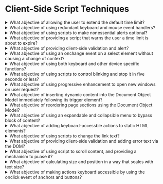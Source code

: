 # Client-Side Script Techniques

<details>
  <summary>What abjective of allowing the user to extend the default time limit?</summary>

The objective of this technique is to allow user to extend the default time limit by providing a mechanism to extend the time when scripts provide functionality that has default time limits. In order to allow the user to request a longer time limit, the script can provide a form allowing the user to enter a larger time limit or indicating that more time is needed.

**Procedure:**

1. On a Web page that uses scripts to enforce a time limit, wait until the time limit has expired.
2. Determine if an option was provided to extend the time limit.

[More >>](https://www.w3.org/WAI/WCAG22/Techniques/client-side-script/SCR1)

</details>

<details>
  <summary>What abjective of using redundant keyboard and mouse event handlers?</summary>

The objective of this technique is to demonstrate using device independent events to change a decorative image in response to a mouse or focus event. Use the onmounseover and onmouseout events to change a decorative image when the mouse moves on top of or away from an element on the page. Also, use the onfocus and onblur events to change the image when the element receives and loses focus.

**Procedure:**

1. Check that the "standard" image is displayed as expected when the Web page is loaded.
2. Using the mouse:

- Move the mouse over the element containing the event handlers (in this example it is an anchor element). Check that the image changes to the expected image.
- Move the mouse off of the element. Check that the image changes back to the "standard" image.

3. Using the keyboard:

- Use the keyboard to set focus to the element containing the event handlers. Check that the image changes to the expected image.
- Use teh keyboard to remove focus from the element (generally by moving focus to another element). Check that the image changes to the "standard" image.

4. Verify that the layout of other elements on the page is not affected when the image is changed.

[More >>](https://www.w3.org/WAI/WCAG22/Techniques/client-side-script/SCR2)

</details>

<details>
  <summary>What abjective of using scripts to make nonessential alerts optional?</summary>

The objective of this technique is to toggle announcements to screen readers of changes in a stock-price alert component. By default, when the stock price changes, the change is announced by screen readers. Thsi could be annoying to some users, so there are buttons to allow users to toggle the announcements on or off.

**Procedure:**

1. Load the Web page and verify that no non-emergency alerts are displayed.
2. Verify there is a mechanism to activate and deactiveate the non-emergency interruptions.

[More >>](https://www.w3.org/WAI/WCAG22/Techniques/client-side-script/SCR14)

</details>

<details>
  <summary>What abjective of providing a script that warns the user a time limit is about to expire?</summary>

The objective of this technique is to notify users that they are almost out of time to complete an interaction. When scripts provide functionality that has time limits, the script can include functionality to warn the user of imminent time limits and provide a mechanism to request more time.

**Procedure:**

1. Load the page and start a timer that is 20 seconds less than the time limit.
2. When the timer expires, check that a confirmation dialog is displayed warning of the impending time limit.

[More >>](https://www.w3.org/WAI/WCAG22/Techniques/client-side-script/SCR16)

</details>

<details>
  <summary>What abjective of providing client-side validation and alert?</summary>

The objective of this technique is to validate user input as values are entered for each field, by means of client-side scripting. If errors are found, an alert dialog describes the nature of the error in text. Once the user dismisses the alert dialog, it is helpful if the script positions the keyboard focus on the field where the error occurred.

**Procedure:**

1. Enter invalid data.
2. Determine if an alert describing the error is provided.

[More >>](https://www.w3.org/WAI/WCAG22/Techniques/client-side-script/SCR18)

</details>

<details>
  <summary>What abjective of using an onchange event on a select element without causing a change of context?</summary>

The objective of this technique is to demonstrate how to correctly use an onchange event with a select element to update other elements on the Web page. This technique will not cause a change of context. When there are one or more select elements on the Web page, an onchange event on one, can update the options in another select element on the Web page. All of the data required by the select elements is included within the Web page.

**Procedure:**

1. Navigate to the trigger select element (in this example, the one to select continents) and change the value of the select.
2. Navigate to the select element that is updated by the trigger (in this example, the one to select conuntries).
3. Check that the matching option values are displayed in the other select element.
4. Navigate to the trigger select element, navigate through the options but do not change the value.
5. Check that the matching option values are still displayed in the associated element.

[More >>](https://www.w3.org/WAI/WCAG22/Techniques/client-side-script/SCR19)

</details>

<details>
  <summary>What abjective of using both keyboard and other device specific functions?</summary>

The objective of this technique is to illustrate the use of both keyboard-specific and mouse specific events with code that has a scription fuction associated with an event. Using both keyboard-specific and mouse specific events together ensures that content can be operated by a wide range of devices. For example, a script may perform the same action when a keypress is detected that is performed when a mouse button is clicked. This technique goes beyond the Success Criterion requirement for keyboard access by including not only keyboard access but access using other devices as well.

**Procedure:**

1. Find all interactive functionality.
2. Check that all interactive functionality can be accessed using the keyboard alone.

[More >>](https://www.w3.org/WAI/WCAG22/Techniques/client-side-script/SCR20)

</details>

<details>
  <summary>What abjective of using scripts to control blinking and stop it in five seconds or less?</summary>

The objective of this technique is to control blinking with script so it can be set to stop in less than five seconds by the script. Script is used to start the blinking effect of content, control the toggle between visible and hidden states, and also stop the effect at five seconds or less. The setTimeout() function can be used to toggle blinking content between visible and hidden states, and stop when the number of interations by the time between item adds up to nearly five seconds.

**Procedure:**

1. Start a timer for 5 seconds at the start of the blink effect.
2. When the timer expires, determine if the blinking has stopped.

[More >>](https://www.w3.org/WAI/WCAG22/Techniques/client-side-script/SCR22)

</details>

<details>
  <summary>What abjective of using progressive enhancement to open new windows on user request?</summary>

The objective of this technique is to avoid confusion that may be caused by the appearance of new windows that were not requested by the user. Suddenly opening new windows can disorient or be missed completely by some users. New windows / tabs can be opened with the HTML target attribute or JavaScript. The example below demonstrates how to open new windows with script: it adds an event handler to a link and warns the user that the content will open in a new window.

**Procedure:**

1. Activate each link in the document to check if it opens a new window.
2. For each link that opens a new window, check tat it uses script to accomplish each of the following:

- indicates that the link will open in a new window,
- uses device independent event handlers, and
- allows the browser to open the content in the same window if a new window was not opened.

[More >>](https://www.w3.org/WAI/WCAG22/Techniques/client-side-script/SCR24)

</details>

<details>
  <summary>What abjective of inserting dynamic content into the Document Object Model immediately following its trigger element?</summary>

The objective of this technique is to place inserted user interface elements into the Document Object Model (DOM) in such a way that the tab order and screen-reader reading order are set correctly by the default behavior of the user agent. This technique can be used for any user interface element that is hidden and shown, such as menus and dialogs.

**Procedure:**

1. Find all areas of the page that trigger dialogs that are not pop-up windows.
2. Check that the dialogs are triggered from the click event of a button or a link.
3. Using a toll that allows you to inspect the DOM generated by script, check that the dialog is next in the DOM.

[More >>](https://www.w3.org/WAI/WCAG22/Techniques/client-side-script/SCR26)

</details>

<details>
  <summary>What abjective of reordering page sections using the Document Object Model?</summary>

The objective of this technique is to provide a mechanism for re-ordering component which is both highly usable and accessible. The two most common mechanisms for reordering are to send users to a set-up page where they can number components, or to allow them to drag and drop components to the desired location.

**Procedure:**

1. Find all components in the Web Unit which can be reordered via drag and drop.
2. Check that there is also a mechanism to reorder them using menus build of lists of links.
3. Check that the menus are contained within the re-orderable items in the DOM.
4. Check that scripts for reordering are triggered only from the onclick event of links.
5. Check that items are reordered in the DOM, not only visually.

[More >>](https://www.w3.org/WAI/WCAG22/Techniques/client-side-script/SCR27)

</details>

<details>
  <summary>What abjective of using an expandable and collapsible menu to bypass block of content?</summary>

This technique allows users to skip repeated material by placing that material in a menu that can be expanded or collpsed under user control. The user can skip the repeated material by collapsing the menu. The user invokes a user interface control to hide or remove the elements of the menu. The resources section lists several techniques for menus, toolbars and trees, any of which can be used to provide a mechanism for skipping navigation.

**Procedure:**

1. Check that some user interface control allows the repeated content to be expanded or collapsed.
2. Check that when the content is expanded, it is included in the programmatically determined content at a logical place in the reading order.
3. Check that when the content is collapsed, it is not part or the programmatically determined content.

[More >>](https://www.w3.org/WAI/WCAG22/Techniques/client-side-script/SCR28)

</details>

<details>
  <summary>What abjective of adding keyboard-accessble actions to static HTML elements?</summary>

The objective of this technique is to demonstrate how to provide keyboard access to a user interface control that is implemented by actions to static HTML elements such as div or span. This technique ensures that the element is focusable by setting the tabindex attribute, and it ensures that the action can be triggered from the keyboard by providing an onkeyup or onkeypress handler in addition to an onclick handler.

**Procedure:**

1. Click on the control with the mouse.
2. Check that the scription action executes properly.
3. Check that it is possible to naigate to and give focus to the control via the keyboard.
4. Set keyboard focus to the control.
5. Check that pressing Enter or Space invokes the scription action.

[More >>](https://www.w3.org/WAI/WCAG22/Techniques/client-side-script/SCR29)

</details>

<details>
  <summary>What abjective of using scripts to change the link text?</summary>

The purpose of this technique is to allow users to chooose to have additional information added to the text of links so that the links can be understood out of context.

**Procedure:**

1. Check that there is a link near the beginning of the page to expand links.
2. Check that the link identified in step 1 can be identified from link text alone.
3. Find any links on the page that cannot be identified from link text alone.
4. Activate the control identified in step 1.
5. Check taht the purpose of the links identified in step 3 can now be identified from link text alone.

[More >>](https://www.w3.org/WAI/WCAG22/Techniques/client-side-script/SCR30)

</details>

<details>
  <summary>What abjective of providing client-side validation and adding error text via the DOM?</summary>

The objective of this technique is to demonstrate the display of an error message when client side validation of a form field has failed. Anchor elements are used to display the error messages in a list and are inserted above the fields to be validated. Anchor elements are used in the error messages so that focus can be placed on the error messages(s), drawing the user's attention to it. The href of the anchor elements contain an in-page link which references the fields where error(s) have been found.

**Procedure:**

1. Load the page.
2. Enter a valid value in the field(s) associated with an error message and verify that no error messages are displayed.
3. Enter an invalid value in the field(s) associated with an error message and verify that the correct error message for the field is displayed.
4. Verify that the error messages receive focus.
5. Enter a valid value in the field(s) associated with the displayed error message and verify that the error message is removed.
6. Repeat for all fileds with associated error messages created viea anchor tags.

[More >>](https://www.w3.org/WAI/WCAG22/Techniques/client-side-script/SCR32)

</details>

<details>
  <summary>What abjective of using script to scroll content, and providing a mechanism to puase it?</summary>

The objective of this technique is to provide a way for users to stop scrolling content when the scrolling is created by a script. Scrolling content can be diffficult or impossible to read by users with low vision or with congnitive disabilities. The movement can also be distracting for some people making it difficult for them to concentrate on other parts of the Web page.

**Procedure:**

1. Check that a mechanism is provided to puase the scrolling content.
2. Use the pause mechanism to pause the scrolling content.
3. Check that the scrolling has stopped and does not restart by itself.
4. Check that a mechanism provided to restart the scrolling content.
5. Use the restart mechanism provided to restart the scrolling content.
6. Check that the scrolling has resumed from the point where it was stopped.

[More >>](https://www.w3.org/WAI/WCAG22/Techniques/client-side-script/SCR33)

</details>

<details>
  <summary>What abjective of calculating size and position in a way that scales with text size?</summary>

The objective of this technique is to calculate the size and position of elements in a way that will scale appropriately as the text size is scaled.

**Procedure:**

1. Open a page that is designed to adjust container sizes as text size changes.
2. Increase the text size up to 200% using the browser's text size adjustment (not the zoom feature).
3. Examine the text to ensure the text container size is adjusted to accommodate the size of the text.
4. Ensure that no text is "clipped" or has disappeared as a result of the increase in text size.

[More >>](https://www.w3.org/WAI/WCAG22/Techniques/client-side-script/SCR34)

</details>

<details>
  <summary>What abjective of making actions keyboard accessible by using the onclick event of anchors and buttons?</summary>

The objective of this technique is to demonstrate how to invoke a scripting function in a way that is keyboard accessible by attaching it to a keyboard-accessible control.

**Procedure:**

1. In a user agent that supports Scripting

- Click on the control with the mouse.
- Check taht the scription action executes properly.
- If the congrol is an anchor element, check that the URI in the href attribute on the anchor element is not invoked.
- Check that it is possible to navigate to and give focus to the control via the keyboard.
- Set keyboard focus to the control.
- Check that pressing ENTER invokes the scription action.
- If the control is an anchor element, check that the URI in the href attribute of the anchor element is not invoked.

2. In a user agent that does not supprt Scripting

- Click on the control with the mouse.
- If the control is an anchor element, check that the URI in the href attribute of the anchor element is invoked.
- Check that it is possible to novigate to and give focus to the control via the keyboard.
- Set keyboard focus to the control.
- If the control is an anchor element, check that pressing ENter invoeks the URI of the anchor element's href attribute.

[More >>](https://www.w3.org/WAI/WCAG22/Techniques/client-side-script/SCR35)

</details>
